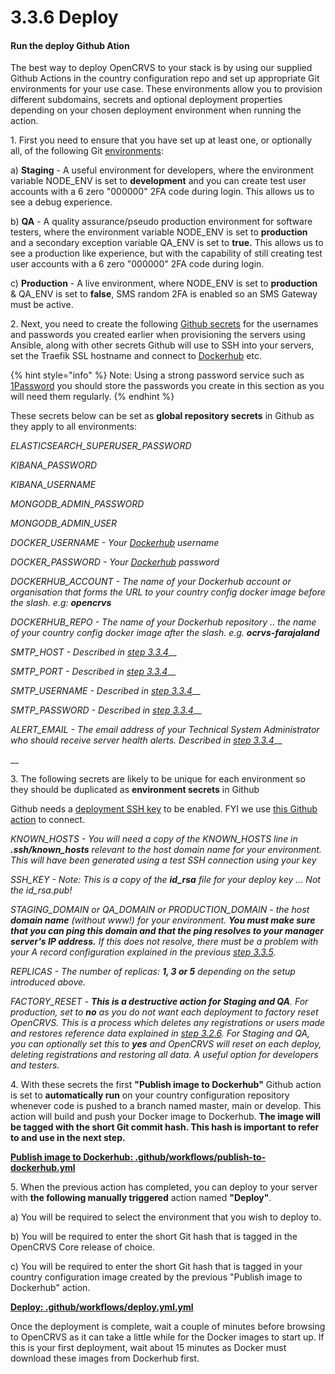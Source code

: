 # 3.3.6 Deploy

#### Run the deploy Github Ation

The best way to deploy OpenCRVS to your stack is by using our supplied Github Actions in the country configuration repo and set up appropriate Git environments for your use case.  These environments allow you to provision different subdomains, secrets and optional deployment properties depending on your chosen deployment environment when running the action.



1\.  First you need to ensure that you have set up at least one, or optionally all, of the following Git [environments](https://docs.github.com/en/actions/deployment/targeting-different-environments/using-environments-for-deployment):

a) **Staging** - A useful environment for developers, where the environment variable NODE\_ENV is set to **development** and you can create test user accounts with a 6 zero "000000" 2FA code during login.  This allows us to see a debug experience.

b) **QA** - A quality assurance/pseudo production environment for software testers, where the environment variable NODE\_ENV is set to **production** and a secondary exception variable QA\_ENV is set to **true.**  This allows us to see a production like experience, but with the capability of still creating test user accounts with a 6 zero "000000" 2FA code during login.

c) **Production** - A live environment, where NODE\_ENV is set to **production** & QA\_ENV is set to **false**, SMS random 2FA is enabled so an SMS Gateway must be active.



2\.  Next, you need to create the following [Github secrets](https://docs.github.com/en/codespaces/managing-codespaces-for-your-organization/managing-encrypted-secrets-for-your-repository-and-organization-for-codespaces) for the usernames and passwords you created earlier when provisioning the servers using Ansible, along with other secrets Github will use to SSH into your servers, set the Traefik SSL hostname and connect to [Dockerhub](https://hub.docker.com/) etc.

{% hint style="info" %}
Note: Using a strong password service such as [1Password](https://1password.com/) you should store the passwords you create in this section as you will need them regularly.
{% endhint %}

These secrets below can be set as **global repository secrets** in Github as they apply to all environments:

_ELASTICSEARCH\_SUPERUSER\_PASSWORD_

_KIBANA\_PASSWORD_

_KIBANA\_USERNAME_

_MONGODB\_ADMIN\_PASSWORD_

_MONGODB\_ADMIN\_USER_

_DOCKER\_USERNAME - Your_ [_Dockerhub_](https://hub.docker.com/) _username_

_DOCKER\_PASSWORD - Your_ [_Dockerhub_](https://hub.docker.com/) _password_

_DOCKERHUB\_ACCOUNT - The name of your Dockerhub account or organisation that forms the URL to your country config docker image before the slash. e.g: **opencrvs**_

_DOCKERHUB\_REPO - The name of your Dockerhub repository .. the name of your country config docker image after the slash. e.g. **ocrvs-farajaland**_

_SMTP\_HOST - Described in_ [_step 3.3.4_](3.3.4-set-up-an-smtp-server-for-opencrvs-monitoring-alerts.md)__

_SMTP\_PORT - Described in_ [_step 3.3.4_](3.3.4-set-up-an-smtp-server-for-opencrvs-monitoring-alerts.md)__

_SMTP\_USERNAME - Described in_ [_step 3.3.4_](3.3.4-set-up-an-smtp-server-for-opencrvs-monitoring-alerts.md)__

_SMTP\_PASSWORD - Described in_ [_step 3.3.4_](3.3.4-set-up-an-smtp-server-for-opencrvs-monitoring-alerts.md)__

_ALERT\_EMAIL - The email address of your Technical System Administrator who should receive server health alerts.  Described in_ [_step 3.3.4_](3.3.4-set-up-an-smtp-server-for-opencrvs-monitoring-alerts.md)__

__

3\.  The following secrets are likely to be unique for each environment so they should be duplicated as **environment secrets** in Github

Github needs a [deployment SSH key](https://docs.github.com/en/developers/overview/managing-deploy-keys) to be enabled. FYI we use [this Github action](https://github.com/shimataro/ssh-key-action) to connect.

_KNOWN\_HOSTS - You will need a copy of the KNOWN\_HOSTS line in **.ssh/known\_hosts** relevant to the host domain name for your environment. This will have been generated using a test SSH connection using your key_&#x20;

_SSH\_KEY - Note: This is a copy of the **id\_rsa** file for your deploy key ... Not the id\_rsa.pub!_&#x20;

_STAGING\_DOMAIN or QA\_DOMAIN or PRODUCTION\_DOMAIN - the host **domain name** (without www!) for your environment. **You must make sure that you can ping this domain and that the ping resolves to your manager server's IP address.** If this does not resolve, there must be a problem with your A record configuration explained in the previous_ [_step 3.3.5_](3.3.5-setup-dns-a-records.md)_._&#x20;

_REPLICAS - The number of replicas: **1, 3 or 5** depending on the setup introduced above._&#x20;

_FACTORY\_RESET - **This is a destructive action for Staging and QA**. For production, set to **no** as you do not want each deployment to factory reset OpenCRVS. This is a process which deletes any registrations or users made and restores reference data explained in_ [_step 3.2.6_](../3.2-set-up-your-own-country-configuration/3.2.6-create-factory-reset-backups-for-development.md)_. For Staging and QA, you can optionally set this to **yes** and OpenCRVS will reset on each deploy, deleting registrations and restoring all data. A useful option for developers and testers._



4\.  With these secrets the first **"Publish image to Dockerhub"** Github action is set to **automatically run** on your country configuration repository whenever code is pushed to a branch named master, main or develop. This action will build and push your Docker image to Dockerhub. **The image will be tagged with the short Git commit hash. This hash is important to refer to and use in the next step.**

****[**Publish image to Dockerhub: .github/workflows/publish-to-dockerhub.yml**](https://github.com/opencrvs/opencrvs-farajaland/blob/develop/.github/workflows/publish-to-dockerhub.yml)****

5\.  When the previous action has completed, you can deploy to your server with **the following manually triggered** action named **"Deploy"**.

a) You will be required to select the environment that you wish to deploy to.&#x20;

b) You will be required to enter the short Git hash that is tagged in the OpenCRVS Core release of choice.

c) You will be required to enter the short Git hash that is tagged in your country configuration image created by the previous "Publish image to Dockerhub" action.

****[**Deploy: .github/workflows/deploy.yml.yml**](https://github.com/opencrvs/opencrvs-farajaland/blob/develop/.github/workflows/deploy.yml)****

Once the deployment is complete, wait a couple of minutes before browsing to OpenCRVS as it can take a little while for the Docker images to start up. If this is your first deployment, wait about 15 minutes as Docker must download these images from Dockerhub first.
